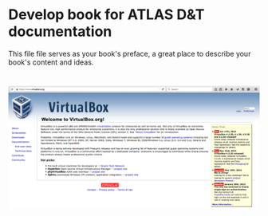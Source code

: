 
# Develop book for ATLAS D&T documentation

This file file serves as your book's preface, a great place to describe your book's content and ideas.

# ![Image](./pictures/Screenshot_2015-02-02_22.28.09.png)
